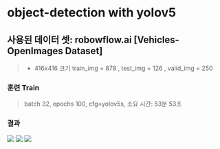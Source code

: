 # object-detection with yolov5
## 사용된 데이터 셋: robowflow.ai [Vehicles-OpenImages Dataset] 
> * 416x416 크기 train_img = 878 , test_img = 126 , valid_img = 250
### 훈련 Train
> batch 32, epochs 100, cfg=yolov5s, 소요 시간: 53분 53초

### 결과
<img src = "https://user-images.githubusercontent.com/96530828/167345306-6d4ab6c5-f615-42bf-b284-6377cc3db496.jpg">
<img src = "https://user-images.githubusercontent.com/96530828/167345314-f477e903-69d4-478a-a627-55c1ee6a1de6.jpg">
<img src = "https://user-images.githubusercontent.com/96530828/167345322-e975aae0-9a33-49cc-801f-db08af0229e6.jpg">

